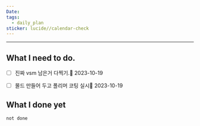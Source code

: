 ```yaml
---
Date: 
tags:
  - daily_plan
sticker: lucide//calendar-check
---
```

---
## What I need to do.

- [ ] 진짜 vsm 남은거 다찍기.📅 2023-10-19 
- [ ] 몰드 만들어 두고 폴리머 코팅 실시📅 2023-10-19 



## What I done yet
```tasks
not done
```

